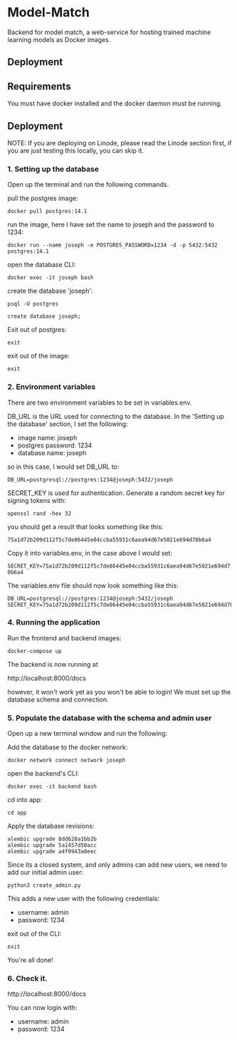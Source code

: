 # Model-Match

Backend for model match, a web-service for hosting trained machine learning models as Docker images.

## Deployment

## Requirements

You must have docker installed and the docker daemon must be running.

## Deployment

NOTE: If you are deploying on Linode, please read the Linode section first, if you are just testing this locally, you can skip it.

### 1. Setting up the database

Open up the terminal and run the following commands.

pull the postgres image:

`docker pull postgres:14.1`

run the image, here I have set the name to joseph and the password to 1234:

`docker run --name joseph -e POSTGRES_PASSWORD=1234 -d -p 5432:5432 postgres:14.1`

open the database CLI:

`docker exec -it joseph bash`

create the database 'joseph':

`psql -U postgres`

`create database joseph;`

Exit out of postgres:

`exit`

exit out of the image:

`exit`

### 2. Environment variables

There are two environment variables to be set in variables.env.

DB_URL is the URL used for connecting to the database. In the 'Setting up the database' section, I set the following:

* image name: joseph
* postgres password: 1234
* database name: joseph

so in this case, I would set DB_URL to:

`DB_URL=postgresql://postgres:1234@joseph:5432/joseph`

SECRET_KEY is used for authentication. Generate a random secret key for signing tokens with:

`openssl rand -hex 32`

you should get a result that looks something like this:

`75a1d72b209d112f5c7de86445e04ccba55931c6aea94d67e5021e694d70b6a4`

Copy it into variables.env, in the case above I would set:

`SECRET_KEY=75a1d72b209d112f5c7de86445e04ccba55931c6aea94d67e5021e694d70b6a4`

The variables.env file should now look something like this:

```
DB_URL=postgresql://postgres:1234@joseph:5432/joseph
SECRET_KEY=75a1d72b209d112f5c7de86445e04ccba55931c6aea94d67e5021e694d70b6a4
```

### 4. Running the application

Run the frontend and backend images:

`docker-compose up`

The backend is now running at

http://localhost:8000/docs

however, it won't work yet as you won't be able to login! We must set up the database schema and connection.

### 5. Populate the database with the schema and admin user

Open up a new terminal window and run the following:

Add the database to the docker network:

`docker network connect network joseph`

open the backend's CLI:

`docker exec -it backend bash`

cd into app:

`cd app`

Apply the database revisions:

```
alembic upgrade 8dd628a1bb2b
alembic upgrade 5a1457d50acc
alembic upgrade a4f0943a8eec

```

Since its a closed system, and only admins can add new users, we need to add our initial admin user:

`python3 create_admin.py`


This adds a new user with the following credentials:

* username: admin
* password: 1234

exit out of the CLI:

`exit`

You're all done!

### 6. Check it.

http://localhost:8000/docs

You can now login with:

* username: admin
* password: 1234
